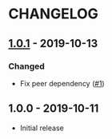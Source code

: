 # CHANGELOG

## [1.0.1](https://github.com/taehwanno/props-type/compare/v1.0.0...v1.0.1) - 2019-10-13

### Changed

- Fix peer dependency ([#1](https://github.com/taehwanno/props-type/pull/1))

## 1.0.0 - 2019-10-11

- Initial release
